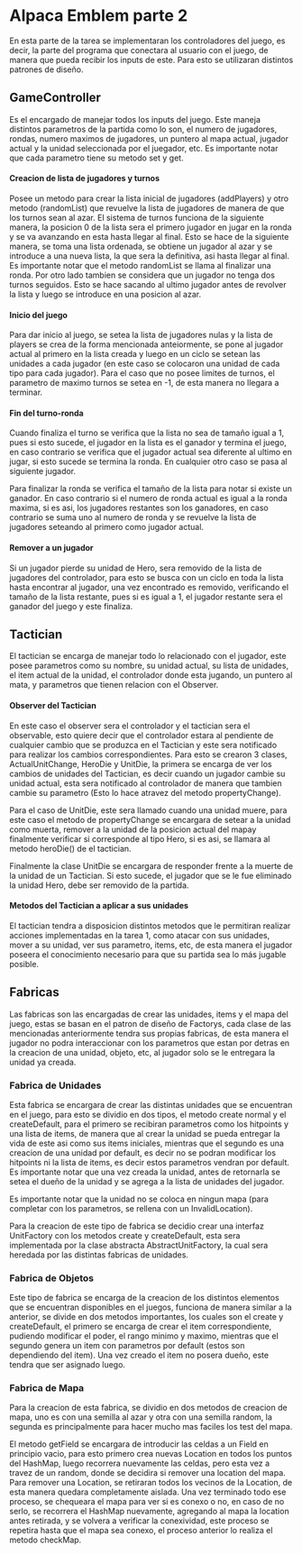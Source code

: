 # Alpaca Emblem parte 2

En esta parte de la tarea se implementaran los controladores del juego, es decir, la parte del programa que conectara al usuario con el juego, de manera que pueda recibir los inputs de este. Para esto se utilizaran distintos patrones de diseño.

## GameController

Es el encargado de manejar todos los inputs del juego. Este maneja distintos parametros de la partida como lo son, el numero de jugadores, rondas, numero maximos de jugadores, un puntero al mapa actual, jugador actual y la unidad seleccionada por el juegador, etc. Es importante notar que cada parametro tiene su metodo set y get.

#### Creacion de lista de jugadores y turnos

Posee un metodo para crear la lista inicial de jugadores (addPlayers) y otro metodo (randomList) que revuelve la lista de jugadores de manera de que los turnos sean al azar. El sistema de turnos funciona de la siguiente manera, la posicion 0 de la lista sera el primero jugador en jugar en la ronda y se va avanzando en esta hasta llegar al final. Esto se hace de la siguiente manera, se toma una lista ordenada, se obtiene un jugador al azar y se introduce a una nueva lista, la que sera la definitiva, asi hasta llegar al final. Es importante notar que el metodo randomList se llama al finalizar una ronda. Por otro lado tambien se considera que un jugador no tenga dos turnos seguidos. Esto se hace sacando al ultimo jugador antes de revolver la lista y luego se introduce en una posicion al azar.

#### Inicio del juego

Para dar inicio al juego, se setea la lista de jugadores nulas y la lista de players se crea de la forma mencionada anteiormente, se pone al jugador actual al primero en la lista creada y luego en un ciclo se setean las unidades a cada jugador (en este caso se colocaron una unidad de cada tipo para cada jugador). Para el caso que no posee limites de turnos, el parametro de maximo turnos se setea en -1, de esta manera no llegara a terminar.

#### Fin del turno-ronda

Cuando finaliza el turno se verifica que la lista no sea de tamaño igual a 1, pues si esto sucede, el jugador en la lista es el ganador y termina el juego, en caso contrario se verifica que el jugador actual sea diferente al ultimo en jugar, si esto sucede se termina la ronda. En cualquier otro caso se pasa al siguiente jugador.

Para finalizar la ronda se verifica el tamaño de la lista para notar si existe un ganador. En caso contrario si el numero de ronda actual es igual a la ronda maxima, si es asi, los jugadores restantes son los ganadores, en caso contrario se suma uno al numero de ronda y se revuelve  la lista de jugadores seteando al primero como jugador actual.


#### Remover a un jugador

Si un jugador pierde su unidad de Hero, sera removido de la lista de jugadores del controlador, para esto se busca con un ciclo en toda la lista hasta encontrar al jugador, una vez encontrado es removido, verificando el tamaño de la lista restante, pues si es igual a 1, el jugador restante sera el ganador del juego y este finaliza.



## Tactician  

El tactician se encarga de manejar todo lo relacionado con el jugador, este posee parametros como su nombre, su unidad actual, su lista de unidades, el item actual de la unidad, el controlador donde esta jugando, un puntero al mata, y parametros que tienen relacion con el Observer. 

#### Observer del Tactician

En este caso el observer sera el controlador y el tactician sera el observable, esto quiere decir que el controlador estara al pendiente de cualquier cambio que se produzca en el Tactician y este sera notificado para realizar los cambios correspondientes. Para esto se crearon 3 clases, ActualUnitChange, HeroDie y UnitDie, la primera se encarga de ver los cambios de unidades del Tactician, es decir cuando un jugador cambie su unidad actual, esta sera notificado al controlador de manera que tambien cambie su parametro (Esto lo hace atravez del metodo propertyChange).

Para el caso de UnitDie, este sera llamado cuando una unidad muere, para este caso el metodo de propertyChange se encargara de setear a la unidad como muerta, remover a la unidad de la posicion actual del mapay finalmente verificar si corresponde al tipo Hero, si es asi, se llamara al metodo heroDie() de el tactician.

Finalmente la clase UnitDie se encargara de responder frente a la muerte de la unidad de un Tactician. Si esto sucede, el jugador que se le fue eliminado la unidad Hero, debe ser removido de la partida.

#### Metodos del Tactician a aplicar a sus unidades

El tactician tendra a disposicion distintos metodos que le permitiran realizar acciones implementadas en la tarea 1, como atacar con sus unidades, mover a su unidad, ver sus parametro, items, etc, de esta manera el jugador poseera el conocimiento necesario para que su partida sea lo más jugable posible.





## Fabricas

Las fabricas son las encargadas de crear las unidades, items y el mapa del juego, estas se basan en el patron de diseño de Factorys, cada clase de las mencionadas anteriormente tendra sus propias fabricas, de esta manera el jugador no podra interaccionar con los parametros que estan por detras en la creacion de una unidad, objeto, etc, al jugador solo se le entregara la unidad ya creada.

### Fabrica de Unidades

Esta fabrica se encargara de crear las distintas unidades que se encuentran en el juego, para esto se dividio en dos tipos, el metodo create normal y el createDefault, para el primero se recibiran parametros como los hitpoints y una lista de items, de manera que al crear la unidad se pueda entregar la vida de este asi como sus items iniciales, mientras que el segundo es una creacion de una unidad por default, es decir no se podran modificar los hitpoints ni la lista de items, es decir estos parametros vendran por default. Es importante notar que una vez creada la unidad, antes de retornarla se setea el dueño de la unidad y se agrega a la lista de unidades del jugador. 

Es importante notar que la unidad no se coloca en ningun mapa (para completar con los parametros, se rellena con un InvalidLocation).

Para la creacion de este tipo de fabrica se decidio crear una interfaz UnitFactory con los metodos create y createDefault, esta sera implementada por la clase abstracta AbstractUnitFactory, la cual sera heredada por las distintas fabricas de unidades.


### Fabrica de Objetos

Este tipo de fabrica se encarga de la creacion de los distintos elementos que se encuentran disponibles en el juegos, funciona de manera similar a la anterior, se divide en dos metodos importantes, los cuales son el create y createDefault, el primero se encarga de crear el item correspondiente, pudiendo modificar el poder, el rango minimo y maximo, mientras que el segundo genera un item con parametros por default (estos son dependiendo del item). Una vez creado el item no posera dueño, este tendra que ser asignado luego.


### Fabrica de Mapa

Para la creacion de esta fabrica, se dividio en dos metodos de creacion de mapa, uno es con una semilla al azar y otra con una semilla random, la segunda es principalmente para hacer mucho mas faciles los test del mapa.

El metodo getField se encargara de introducir las celdas a un Field en principio vacio, para esto primero crea nuevas Location en todos los puntos del HashMap, luego recorrera nuevamente las celdas, pero esta vez a travez de un random, donde se decidira si remover una location del mapa. Para remover una Location, se retiraran todos los vecinos de la Location, de esta manera quedara completamente aislada. Una vez terminado todo ese proceso, se chequeara el mapa para ver si es conexo o no, en caso de no serlo, se recorrera el HashMap nuevamente, agregando al mapa la location antes retirada, y se volvera a verificar la conexividad, este proceso se repetira hasta que el mapa sea conexo, el proceso anterior lo realiza el metodo checkMap.
